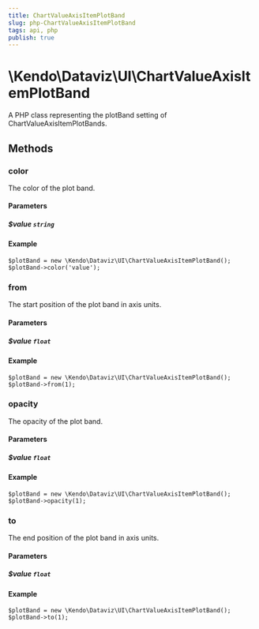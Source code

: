 ```yaml
---
title: ChartValueAxisItemPlotBand
slug: php-ChartValueAxisItemPlotBand
tags: api, php
publish: true
---
```


# \Kendo\Dataviz\UI\ChartValueAxisItemPlotBand

A PHP class representing the plotBand setting of ChartValueAxisItemPlotBands.


## Methods

### color
The color of the plot band.
#### Parameters

##### $value `string`



#### Example 
    $plotBand = new \Kendo\Dataviz\UI\ChartValueAxisItemPlotBand();
    $plotBand->color('value');

### from
The start position of the plot band in axis units.
#### Parameters

##### $value `float`



#### Example 
    $plotBand = new \Kendo\Dataviz\UI\ChartValueAxisItemPlotBand();
    $plotBand->from(1);

### opacity
The opacity of the plot band.
#### Parameters

##### $value `float`



#### Example 
    $plotBand = new \Kendo\Dataviz\UI\ChartValueAxisItemPlotBand();
    $plotBand->opacity(1);

### to
The end position of the plot band in axis units.
#### Parameters

##### $value `float`



#### Example 
    $plotBand = new \Kendo\Dataviz\UI\ChartValueAxisItemPlotBand();
    $plotBand->to(1);

